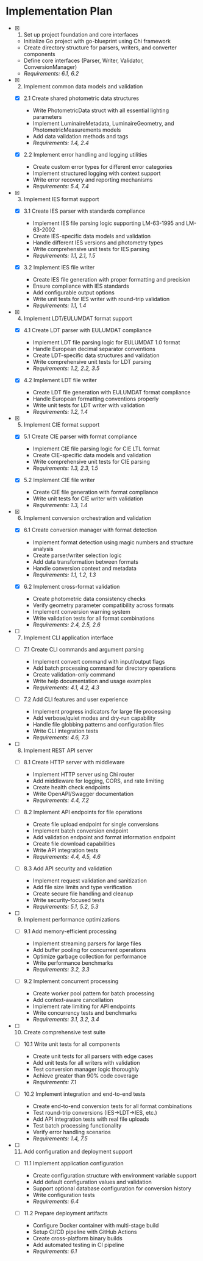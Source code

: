 # Implementation Plan

- [x] 1. Set up project foundation and core interfaces

  - Initialize Go project with go-blueprint using Chi framework
  - Create directory structure for parsers, writers, and converter components
  - Define core interfaces (Parser, Writer, Validator, ConversionManager)
  - _Requirements: 6.1, 6.2_

- [x] 2. Implement common data models and validation

  - [x] 2.1 Create shared photometric data structures

    - Write PhotometricData struct with all essential lighting parameters
    - Implement LuminaireMetadata, LuminaireGeometry, and PhotometricMeasurements models
    - Add data validation methods and tags
    - _Requirements: 1.4, 2.4_

  - [x] 2.2 Implement error handling and logging utilities
    - Create custom error types for different error categories
    - Implement structured logging with context support
    - Write error recovery and reporting mechanisms
    - _Requirements: 5.4, 7.4_

- [x] 3. Implement IES format support

  - [x] 3.1 Create IES parser with standards compliance

    - Implement IES file parsing logic supporting LM-63-1995 and LM-63-2002
    - Create IES-specific data models and validation
    - Handle different IES versions and photometry types
    - Write comprehensive unit tests for IES parsing
    - _Requirements: 1.1, 2.1, 1.5_

  - [x] 3.2 Implement IES file writer
    - Create IES file generation with proper formatting and precision
    - Ensure compliance with IES standards
    - Add configurable output options
    - Write unit tests for IES writer with round-trip validation
    - _Requirements: 1.1, 1.4_

- [x] 4. Implement LDT/EULUMDAT format support

  - [x] 4.1 Create LDT parser with EULUMDAT compliance

    - Implement LDT file parsing logic for EULUMDAT 1.0 format
    - Handle European decimal separator conventions
    - Create LDT-specific data structures and validation
    - Write comprehensive unit tests for LDT parsing
    - _Requirements: 1.2, 2.2, 3.5_

  - [x] 4.2 Implement LDT file writer
    - Create LDT file generation with EULUMDAT format compliance
    - Handle European formatting conventions properly
    - Write unit tests for LDT writer with validation
    - _Requirements: 1.2, 1.4_

- [x] 5. Implement CIE format support

  - [x] 5.1 Create CIE parser with format compliance

    - Implement CIE file parsing logic for CIE LTL format
    - Create CIE-specific data models and validation
    - Write comprehensive unit tests for CIE parsing
    - _Requirements: 1.3, 2.3, 1.5_

  - [x] 5.2 Implement CIE file writer
    - Create CIE file generation with format compliance
    - Write unit tests for CIE writer with validation
    - _Requirements: 1.3, 1.4_

- [x] 6. Implement conversion orchestration and validation

  - [x] 6.1 Create conversion manager with format detection

    - Implement format detection using magic numbers and structure analysis
    - Create parser/writer selection logic
    - Add data transformation between formats
    - Handle conversion context and metadata
    - _Requirements: 1.1, 1.2, 1.3_

  - [x] 6.2 Implement cross-format validation
    - Create photometric data consistency checks
    - Verify geometry parameter compatibility across formats
    - Implement conversion warning system
    - Write validation tests for all format combinations
    - _Requirements: 2.4, 2.5, 2.6_

- [ ] 7. Implement CLI application interface

  - [ ] 7.1 Create CLI commands and argument parsing

    - Implement convert command with input/output flags
    - Add batch processing command for directory operations
    - Create validation-only command
    - Write help documentation and usage examples
    - _Requirements: 4.1, 4.2, 4.3_

  - [ ] 7.2 Add CLI features and user experience
    - Implement progress indicators for large file processing
    - Add verbose/quiet modes and dry-run capability
    - Handle file globbing patterns and configuration files
    - Write CLI integration tests
    - _Requirements: 4.6, 7.3_

- [ ] 8. Implement REST API server

  - [ ] 8.1 Create HTTP server with middleware

    - Implement HTTP server using Chi router
    - Add middleware for logging, CORS, and rate limiting
    - Create health check endpoints
    - Write OpenAPI/Swagger documentation
    - _Requirements: 4.4, 7.2_

  - [ ] 8.2 Implement API endpoints for file operations

    - Create file upload endpoint for single conversions
    - Implement batch conversion endpoint
    - Add validation endpoint and format information endpoint
    - Create file download capabilities
    - Write API integration tests
    - _Requirements: 4.4, 4.5, 4.6_

  - [ ] 8.3 Add API security and validation
    - Implement request validation and sanitization
    - Add file size limits and type verification
    - Create secure file handling and cleanup
    - Write security-focused tests
    - _Requirements: 5.1, 5.2, 5.3_

- [ ] 9. Implement performance optimizations

  - [ ] 9.1 Add memory-efficient processing

    - Implement streaming parsers for large files
    - Add buffer pooling for concurrent operations
    - Optimize garbage collection for performance
    - Write performance benchmarks
    - _Requirements: 3.2, 3.3_

  - [ ] 9.2 Implement concurrent processing
    - Create worker pool pattern for batch processing
    - Add context-aware cancellation
    - Implement rate limiting for API endpoints
    - Write concurrency tests and benchmarks
    - _Requirements: 3.1, 3.2, 3.4_

- [ ] 10. Create comprehensive test suite

  - [ ] 10.1 Write unit tests for all components

    - Create unit tests for all parsers with edge cases
    - Add unit tests for all writers with validation
    - Test conversion manager logic thoroughly
    - Achieve greater than 90% code coverage
    - _Requirements: 7.1_

  - [ ] 10.2 Implement integration and end-to-end tests
    - Create end-to-end conversion tests for all format combinations
    - Test round-trip conversions (IES→LDT→IES, etc.)
    - Add API integration tests with real file uploads
    - Test batch processing functionality
    - Verify error handling scenarios
    - _Requirements: 1.4, 7.5_

- [ ] 11. Add configuration and deployment support

  - [ ] 11.1 Implement application configuration

    - Create configuration structure with environment variable support
    - Add default configuration values and validation
    - Support optional database configuration for conversion history
    - Write configuration tests
    - _Requirements: 6.4_

  - [ ] 11.2 Prepare deployment artifacts
    - Configure Docker container with multi-stage build
    - Setup CI/CD pipeline with GitHub Actions
    - Create cross-platform binary builds
    - Add automated testing in CI pipeline
    - _Requirements: 6.1_
